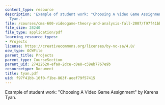 ```yaml
---
content_type: resource
description: 'Example of student work: "Choosing A Video Game Assignment" by Karena
  Tyan.'
file: /courses/cms-600-videogame-theory-and-analysis-fall-2007/f97f41bb16f0f1be863faeef79f57415_tyan.pdf
file_size: 28240
file_type: application/pdf
learning_resource_types:
- Projects
license: https://creativecommons.org/licenses/by-nc-sa/4.0/
ocw_type: OCWFile
parent_title: Projects
parent_type: CourseSection
parent_uid: 27422620-efa8-2dce-c8e8-c59eb7767e9b
resourcetype: Document
title: tyan.pdf
uid: f97f41bb-16f0-f1be-863f-aeef79f57415
---
```

Example of student work: "Choosing A Video Game Assignment" by Karena Tyan.
